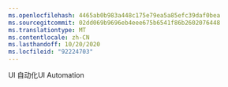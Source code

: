 ```yaml
---
ms.openlocfilehash: 4465ab0b983a448c175e79ea5a85efc39daf0bea
ms.sourcegitcommit: 02dd069b9696eb4eee675b6541f86b2602076448
ms.translationtype: MT
ms.contentlocale: zh-CN
ms.lasthandoff: 10/20/2020
ms.locfileid: "92224703"
---
```

<span data-ttu-id="7fbbb-101">UI 自动化</span><span class="sxs-lookup"><span data-stu-id="7fbbb-101">UI Automation</span></span>